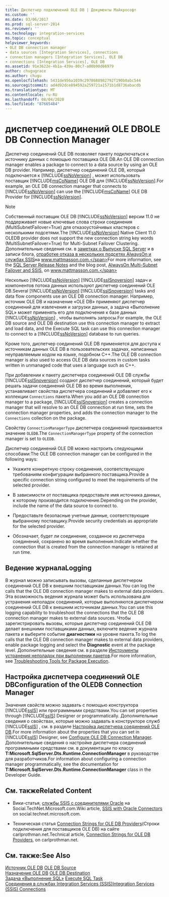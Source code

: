 ```yaml
---
title: Диспетчер подключений OLE DB | Документы Майкрософт
ms.custom: ''
ms.date: 03/06/2017
ms.prod: sql-server-2014
ms.reviewer: ''
ms.technology: integration-services
ms.topic: conceptual
helpviewer_keywords:
- OLE DB connection manager
- data sources [Integration Services], connections
- connection managers [Integration Services], OLE DB
- connections [Integration Services], OLE DB
ms.assetid: 91e3622e-4b1a-439a-80c7-a00b90d66979
author: chugugrace
ms.author: chugu
ms.openlocfilehash: 5431de956a1039c2978688982792f190b0abc544
ms.sourcegitcommit: ad4d92dce894592a259721a1571b1d8736abacdb
ms.translationtype: MT
ms.contentlocale: ru-RU
ms.lasthandoff: 08/04/2020
ms.locfileid: "87665484"
---
```

# <a name="ole-db-connection-manager"></a><span data-ttu-id="70aff-102">диспетчер соединений OLE DB</span><span class="sxs-lookup"><span data-stu-id="70aff-102">OLE DB Connection Manager</span></span>
  <span data-ttu-id="70aff-103">Диспетчер соединений OLE DB позволяет пакету подключаться к источнику данных с помощью поставщика OLE DB.</span><span class="sxs-lookup"><span data-stu-id="70aff-103">An OLE DB connection manager enables a package to connect to a data source by using an OLE DB provider.</span></span> <span data-ttu-id="70aff-104">Например, диспетчер соединений OLE DB, который подключается к [!INCLUDE[ssNoVersion](../../includes/ssnoversion-md.md)] , может использовать поставщик [!INCLUDE[msCoName](../../includes/msconame-md.md)] OLE DB для [!INCLUDE[ssNoVersion](../../includes/ssnoversion-md.md)].</span><span class="sxs-lookup"><span data-stu-id="70aff-104">For example, an OLE DB connection manager that connects to [!INCLUDE[ssNoVersion](../../includes/ssnoversion-md.md)] can use the [!INCLUDE[msCoName](../../includes/msconame-md.md)] OLE DB Provider for [!INCLUDE[ssNoVersion](../../includes/ssnoversion-md.md)].</span></span>  
  
> [!NOTE]
>  <span data-ttu-id="70aff-105">Собственный поставщик OLE DB [!INCLUDE[ssNoVersion](../../includes/ssnoversion-md.md)] версии 11.0 не поддерживает новые ключевые слова строки соединения (MultiSubnetFailover=True) для отказоустойчивых кластеров с несколькими подсетями.</span><span class="sxs-lookup"><span data-stu-id="70aff-105">The [!INCLUDE[ssNoVersion](../../includes/ssnoversion-md.md)] Native Client 11.0 OLEDB provider does not support the new connection string key words (MultiSubnetFailover=True) for Multi-Subnet Failover Clustering.</span></span> <span data-ttu-id="70aff-106">Дополнительные сведения см. в [заметках о Выпуске SQL Server](https://go.microsoft.com/fwlink/?LinkId=247824) и в записи блога, [отработке отказа в нескольких подсетях AlwaysOn и службах SSIS](https://www.mattmasson.com/2012/03/alwayson-multi-subnet-failover-and-ssis/)на www.mattmasson.com.</span><span class="sxs-lookup"><span data-stu-id="70aff-106">For more information, see the [SQL Server Release  Notes](https://go.microsoft.com/fwlink/?LinkId=247824) and the blog post, [AlwaysOn Multi-Subnet Failover and SSIS](https://www.mattmasson.com/2012/03/alwayson-multi-subnet-failover-and-ssis/), on www.mattmasson.com.</span></span>  
  
 <span data-ttu-id="70aff-107">Несколько [!INCLUDE[ssNoVersion](../../includes/ssnoversion-md.md)] [!INCLUDE[ssISnoversion](../../includes/ssisnoversion-md.md)] задач и компонентов потока данных используют диспетчер соединений OLE DB.</span><span class="sxs-lookup"><span data-stu-id="70aff-107">Several [!INCLUDE[ssNoVersion](../../includes/ssnoversion-md.md)] [!INCLUDE[ssISnoversion](../../includes/ssisnoversion-md.md)] tasks and data flow components use an OLE DB connection manager.</span></span> <span data-ttu-id="70aff-108">Например, источник OLE DB и назначение «OLE DB» применяют диспетчер соединений для извлечения и загрузки данных, а задача «Выполнение SQL» может применять его для подключения к базе данных [!INCLUDE[ssNoVersion](../../includes/ssnoversion-md.md)] , чтобы выполнять запросы.</span><span class="sxs-lookup"><span data-stu-id="70aff-108">For example, the OLE DB source and OLE DB destination use this connection manager to extract and load data, and the Execute SQL task can use this connection manager to connect to a [!INCLUDE[ssNoVersion](../../includes/ssnoversion-md.md)] database to run queries.</span></span>  
  
 <span data-ttu-id="70aff-109">Кроме того, диспетчер соединений OLE DB применяется для доступа к источникам данных OLE DB в пользовательских задачах, написанных неуправляемым кодом на языке, подобном C++.</span><span class="sxs-lookup"><span data-stu-id="70aff-109">The OLE DB connection manager is also used to access OLE DB data sources in custom tasks written in unmanaged code that uses a language such as C++.</span></span>  
  
 <span data-ttu-id="70aff-110">При добавлении к пакету диспетчера соединений OLE DB службы [!INCLUDE[ssISnoversion](../../includes/ssisnoversion-md.md)] создают диспетчер соединений, который будет решать задачи соединений OLE DB во время выполнения, устанавливает свойства диспетчера соединений и добавляет его к коллекции `Connections` пакета.</span><span class="sxs-lookup"><span data-stu-id="70aff-110">When you add an OLE DB connection manager to a package, [!INCLUDE[ssISnoversion](../../includes/ssisnoversion-md.md)] creates a connection manager that will resolve to an OLE DB connection at run time, sets the connection manager properties, and adds the connection manager to the `Connections` collection on the package.</span></span>  
  
 <span data-ttu-id="70aff-111">Свойству `ConnectionManagerType` диспетчера соединений присваивается значение `OLEDB`.</span><span class="sxs-lookup"><span data-stu-id="70aff-111">The `ConnectionManagerType` property of the connection manager is set to `OLEDB`.</span></span>  
  
 <span data-ttu-id="70aff-112">Диспетчер соединений OLE DB можно настроить следующими способами:</span><span class="sxs-lookup"><span data-stu-id="70aff-112">The OLE DB connection manager can be configured in the following ways:</span></span>  
  
-   <span data-ttu-id="70aff-113">Укажите конкретную строку соединения, соответствующую требованиям конфигурации выбранного поставщика.</span><span class="sxs-lookup"><span data-stu-id="70aff-113">Provide a specific connection string configured to meet the requirements of the selected provider.</span></span>  
  
-   <span data-ttu-id="70aff-114">В зависимости от поставщика предоставьте имя источника данных, к которому производится подключение.</span><span class="sxs-lookup"><span data-stu-id="70aff-114">Depending on the provider, include the name of the data source to connect to.</span></span>  
  
-   <span data-ttu-id="70aff-115">Предоставьте безопасные учетные данные, соответствующие выбранному поставщику.</span><span class="sxs-lookup"><span data-stu-id="70aff-115">Provide security credentials as appropriate for the selected provider.</span></span>  
  
-   <span data-ttu-id="70aff-116">Обозначает, будет ли соединение, созданное из диспетчера соединений, сохранено во время выполнения.</span><span class="sxs-lookup"><span data-stu-id="70aff-116">Indicate whether the connection that is created from the connection manager is retained at run time.</span></span>  
  
## <a name="logging"></a><span data-ttu-id="70aff-117">Ведение журнала</span><span class="sxs-lookup"><span data-stu-id="70aff-117">Logging</span></span>  
 <span data-ttu-id="70aff-118">В журнал можно записывать вызовы, сделанные диспетчером соединений OLE DB к внешним поставщикам данных.</span><span class="sxs-lookup"><span data-stu-id="70aff-118">You can log the calls that the OLE DB connection manager makes to external data providers.</span></span> <span data-ttu-id="70aff-119">Эта возможность ведения журнала может быть использована для устранения неполадок соединений, которые выполняются диспетчером соединений OLE DB к внешним источникам данных.</span><span class="sxs-lookup"><span data-stu-id="70aff-119">You can use this logging capability to troubleshoot the connections that the OLE DB connection manager makes to external data sources.</span></span> <span data-ttu-id="70aff-120">Чтобы зарегистрировать вызовы, которые диспетчер соединений OLE DB делает внешними поставщиками данных, включите ведение журнала пакета и выберите событие **диагностики** на уровне пакета.</span><span class="sxs-lookup"><span data-stu-id="70aff-120">To log the calls that the OLE DB connection manager makes to external data providers, enable package logging and select the **Diagnostic** event at the package level.</span></span> <span data-ttu-id="70aff-121">Дополнительные сведения см. в разделе [Инструменты устранения неполадок при выполнении пакетов](../troubleshooting/troubleshooting-tools-for-package-execution.md).</span><span class="sxs-lookup"><span data-stu-id="70aff-121">For more information, see [Troubleshooting Tools for Package Execution](../troubleshooting/troubleshooting-tools-for-package-execution.md).</span></span>  
  
## <a name="configuration-of-the-oledb-connection-manager"></a><span data-ttu-id="70aff-122">Настройка диспетчера соединений OLE DB</span><span class="sxs-lookup"><span data-stu-id="70aff-122">Configuration of the OLEDB Connection Manager</span></span>  
 <span data-ttu-id="70aff-123">Значения свойств можно задавать с помощью конструктора [!INCLUDE[ssIS](../../includes/ssis-md.md)] или программными средствами.</span><span class="sxs-lookup"><span data-stu-id="70aff-123">You can set properties through [!INCLUDE[ssIS](../../includes/ssis-md.md)] Designer or programmatically.</span></span> <span data-ttu-id="70aff-124">Дополнительные сведения о свойствах, которые можно задавать в конструкторе служб [!INCLUDE[ssIS](../../includes/ssis-md.md)] , см. в разделе [Настройка диспетчера соединений OLE DB](../configure-ole-db-connection-manager.md).</span><span class="sxs-lookup"><span data-stu-id="70aff-124">For more information about the properties that you can set in [!INCLUDE[ssIS](../../includes/ssis-md.md)] Designer, see [Configure OLE DB Connection Manager](../configure-ole-db-connection-manager.md).</span></span> <span data-ttu-id="70aff-125">Дополнительные сведения о настройке диспетчера соединений программными средствами см. в документации по классу **T:Microsoft.SqlServer.Dts.Runtime.ConnectionManager** в руководстве для разработчиков.</span><span class="sxs-lookup"><span data-stu-id="70aff-125">For information about configuring a connection manager programmatically, see the documentation for **T:Microsoft.SqlServer.Dts.Runtime.ConnectionManager** class in the Developer Guide.</span></span>  
  
## <a name="related-content"></a><span data-ttu-id="70aff-126">См. также</span><span class="sxs-lookup"><span data-stu-id="70aff-126">Related Content</span></span>  
  
-   <span data-ttu-id="70aff-127">Вики-статья, [службы SSIS с соединителями Oracle](https://go.microsoft.com/fwlink/?LinkId=220670) на Social.TechNet.Microsoft.com.</span><span class="sxs-lookup"><span data-stu-id="70aff-127">Wiki article, [SSIS with Oracle Connectors](https://go.microsoft.com/fwlink/?LinkId=220670) on social.technet.microsoft.com.</span></span>  
  
-   <span data-ttu-id="70aff-128">Техническая статья [Connection Strings for OLE DB Providers](https://go.microsoft.com/fwlink/?LinkId=220744)(Строки подключения для поставщиков OLE DB) на сайте carlprothman.net.</span><span class="sxs-lookup"><span data-stu-id="70aff-128">Technical article, [Connection Strings for OLE DB Providers](https://go.microsoft.com/fwlink/?LinkId=220744), on carlprothman.net.</span></span>  
  
## <a name="see-also"></a><span data-ttu-id="70aff-129">См. также:</span><span class="sxs-lookup"><span data-stu-id="70aff-129">See Also</span></span>  
 <span data-ttu-id="70aff-130">[Источник OLE DB](../data-flow/ole-db-source.md) </span><span class="sxs-lookup"><span data-stu-id="70aff-130">[OLE DB Source](../data-flow/ole-db-source.md) </span></span>  
 <span data-ttu-id="70aff-131">[Назначение OLE DB](../data-flow/ole-db-destination.md) </span><span class="sxs-lookup"><span data-stu-id="70aff-131">[OLE DB Destination](../data-flow/ole-db-destination.md) </span></span>  
 <span data-ttu-id="70aff-132">[Задача «Выполнение SQL»](../control-flow/execute-sql-task.md) </span><span class="sxs-lookup"><span data-stu-id="70aff-132">[Execute SQL Task](../control-flow/execute-sql-task.md) </span></span>  
 [<span data-ttu-id="70aff-133">Соединения в службах Integration Services (SSIS)</span><span class="sxs-lookup"><span data-stu-id="70aff-133">Integration Services &#40;SSIS&#41; Connections</span></span>](integration-services-ssis-connections.md)  
  
  

